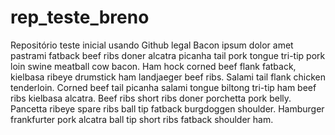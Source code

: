 # rep_teste_breno
Repositório teste inicial usando Github
legal
Bacon ipsum dolor amet pastrami fatback beef ribs doner alcatra picanha tail pork tongue tri-tip pork loin swine meatball cow bacon. Ham hock corned beef flank fatback, kielbasa ribeye drumstick ham landjaeger beef ribs. Salami tail flank chicken tenderloin. Corned beef tail picanha salami tongue biltong tri-tip ham beef ribs kielbasa alcatra. Beef ribs short ribs doner porchetta pork belly. Pancetta ribeye spare ribs ball tip fatback burgdoggen shoulder. Hamburger frankfurter pork alcatra ball tip short ribs fatback shoulder ham.
